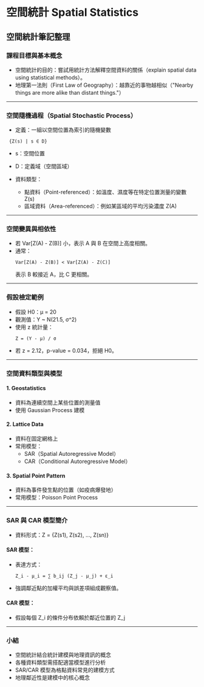 # 空間統計 Spatial Statistics
## 空間統計筆記整理

### 課程目標與基本概念
- 空間統計的目的：嘗試用統計方法解釋空間資料的關係（explain spatial data using statistical methods）。
- 地理第一法則（First Law of Geography）：越靠近的事物越相似（"Nearby things are more alike than distant things."）

---

### 空間隨機過程（Spatial Stochastic Process）
- 定義：一組以空間位置為索引的隨機變數
 ```
  {Z(s) | s ∈ D}
 ```
  - s：空間位置
  - D：定義域（空間區域）

- 資料類型：
  - 點資料（Point-referenced）：如溫度、濕度等在特定位置測量的變數 Z(s)
  - 區域資料（Area-referenced）：例如某區域的平均污染濃度 Z(A)

---

### 空間變異與相依性
- 若 Var[Z(A) - Z(B)] 小，表示 A 與 B 在空間上高度相關。
- 通常：
  ```
  Var[Z(A) - Z(B)] < Var[Z(A) - Z(C)]
  ```
  表示 B 較接近 A，比 C 更相關。

---

### 假設檢定範例
- 假設 H0：μ = 20
- 觀測值：Y ~ N(21.5, σ^2)
- 使用 z 統計量：
  ```
  Z = (Y - μ) / σ
  ```
- 若 z = 2.12，p-value = 0.034，拒絕 H0。

---

### 空間資料類型與模型

#### 1. Geostatistics
- 資料為連續空間上某些位置的測量值
- 使用 Gaussian Process 建模

#### 2. Lattice Data
- 資料在固定網格上
- 常用模型：
  - SAR（Spatial Autoregressive Model）
  - CAR（Conditional Autoregressive Model）

#### 3. Spatial Point Pattern
- 資料為事件發生點的位置（如疫病爆發地）
- 常用模型：Poisson Point Process

---

### SAR 與 CAR 模型簡介

- 資料形式：Z = {Z(s1), Z(s2), ..., Z(sn)}

#### SAR 模型：
- 表達方式：
  ```
  Z_i - μ_i = ∑ b_ij (Z_j - μ_j) + ε_i
  ```
- 強調鄰近點的加權平均與誤差項組成觀察值。

#### CAR 模型：
- 假設每個 Z_i 的條件分布依賴於鄰近位置的 Z_j

---

### 小結
- 空間統計結合統計建模與地理資訊的概念
- 各種資料類型需搭配適當模型進行分析
- SAR/CAR 模型為格點資料常見的建模方式
- 地理鄰近性是建模中的核心概念


